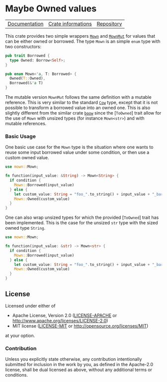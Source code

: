  # Maybe Owned values

<table><tr>
	<td><a href="https://docs.rs/mown">Documentation</a></td>
	<td><a href="https://crates.io/crates/mown">Crate informations</a></td>
	<td><a href="https://github.com/timothee-haudebourg/mown">Repository</a></td>
</tr></table>

<!-- cargo-rdme start -->

This crate provides two simple wrappers
[`Mown`](https://docs.rs/mown/latest/mown/enum.Mown.html)
and
[`MownMut`](https://docs.rs/mown/latest/mown/enum.MownMut.html)
for values that can be either owned or borrowed.
The type `Mown` is an simple `enum` type with two constructors:

```rust
pub trait Borrowed {
  type Owned: Borrow<Self>;
}

pub enum Mown<'a, T: Borrowed> {
  Owned(T::Owned),
  Borrowed(&'a T)
}
```

The mutable version `MownMut` follows the same definition with a mutable
reference.
This is very similar to the standard
[`Cow`](https://doc.rust-lang.org/std/borrow/enum.Cow.html)
type, except that it is not possible to transform a borrowed value into an owned
one.
This is also slightly different from the similar crate
[`boow`](https://crates.io/crates/boow)
since the [`ToOwned`] trait allow for the use of `Mown` with unsized types
(for instance `Mown<str>`) and with mutable references.

### Basic Usage

One basic use case for the `Mown` type is the situation where one wants to
reuse some input borrowed value under some condition, or then use a custom
owned value.

```rust
use mown::Mown;

fn function(input_value: &String) -> Mown<String> {
  if condition {
    Mown::Borrowed(input_value)
  } else {
    let custom_value: String = "foo_".to_string() + input_value + "_bar";
    Mown::Owned(custom_value)
  }
}
```

One can also wrap unsized types for which the provided [`ToOwned`]
trait has been implemented.
This is the case for the unsized `str` type with the sized owned type `String`.

```rust
use mown::Mown;

fn function(input_value: &str) -> Mown<str> {
  if condition {
    Mown::Borrowed(input_value)
  } else {
    let custom_value: String = "foo_".to_string() + input_value + "_bar";
    Mown::Owned(custom_value)
  }
}
```

<!-- cargo-rdme end -->

## License

Licensed under either of

 * Apache License, Version 2.0 ([LICENSE-APACHE](LICENSE-APACHE) or http://www.apache.org/licenses/LICENSE-2.0)
 * MIT license ([LICENSE-MIT](LICENSE-MIT) or http://opensource.org/licenses/MIT)

at your option.

### Contribution

Unless you explicitly state otherwise, any contribution intentionally submitted
for inclusion in the work by you, as defined in the Apache-2.0 license, shall be dual licensed as above, without any
additional terms or conditions.

